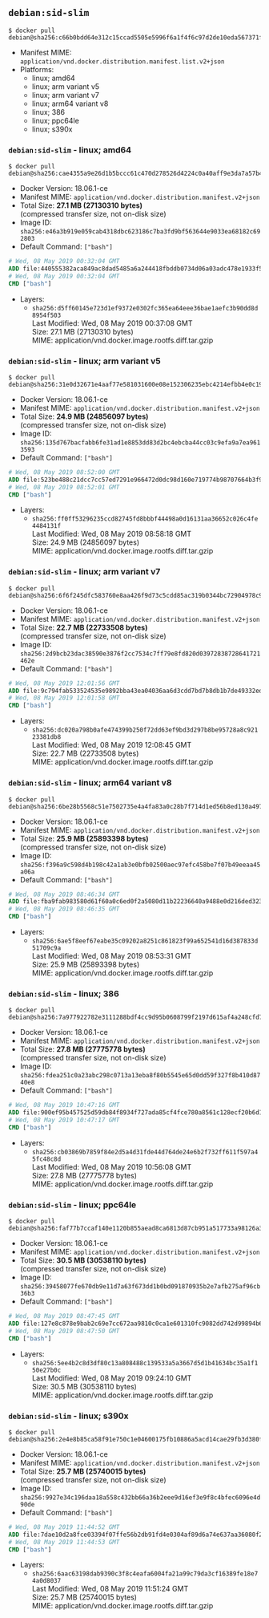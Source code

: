 ## `debian:sid-slim`

```console
$ docker pull debian@sha256:c66b0bdd64e312c15ccad5505e5996f6a1f4f6c97d2de10eda567371f9eb4ff1
```

-	Manifest MIME: `application/vnd.docker.distribution.manifest.list.v2+json`
-	Platforms:
	-	linux; amd64
	-	linux; arm variant v5
	-	linux; arm variant v7
	-	linux; arm64 variant v8
	-	linux; 386
	-	linux; ppc64le
	-	linux; s390x

### `debian:sid-slim` - linux; amd64

```console
$ docker pull debian@sha256:cae4355a9e26d1b5bccc61c470d278526d4224c0a40aff9e3da7a57b47ac21af
```

-	Docker Version: 18.06.1-ce
-	Manifest MIME: `application/vnd.docker.distribution.manifest.v2+json`
-	Total Size: **27.1 MB (27130310 bytes)**  
	(compressed transfer size, not on-disk size)
-	Image ID: `sha256:e46a3b919e059cab4318dbc623186c7ba3fd9bf563644e9033ea68182c692803`
-	Default Command: `["bash"]`

```dockerfile
# Wed, 08 May 2019 00:32:04 GMT
ADD file:440555382aca849ac8dad5485a6a244418fbddb0734d06a03adc478e1933f570 in / 
# Wed, 08 May 2019 00:32:04 GMT
CMD ["bash"]
```

-	Layers:
	-	`sha256:d5ff60145e723d1ef9372e0302fc365ea64eee36bae1aefc3b90dd8d8954f503`  
		Last Modified: Wed, 08 May 2019 00:37:08 GMT  
		Size: 27.1 MB (27130310 bytes)  
		MIME: application/vnd.docker.image.rootfs.diff.tar.gzip

### `debian:sid-slim` - linux; arm variant v5

```console
$ docker pull debian@sha256:31e0d32671e4aaf77e581031600e08e152306235ebc4214efbb4e0c192934b95
```

-	Docker Version: 18.06.1-ce
-	Manifest MIME: `application/vnd.docker.distribution.manifest.v2+json`
-	Total Size: **24.9 MB (24856097 bytes)**  
	(compressed transfer size, not on-disk size)
-	Image ID: `sha256:135d767bacfabb6fe31ad1e8853dd83d2bc4ebcba44cc03c9efa9a7ea9613593`
-	Default Command: `["bash"]`

```dockerfile
# Wed, 08 May 2019 08:52:00 GMT
ADD file:523be488c21dcc7cc57ed7291e966472d0dc98d160e719774b98707664b3f9b6 in / 
# Wed, 08 May 2019 08:52:01 GMT
CMD ["bash"]
```

-	Layers:
	-	`sha256:ff0ff53296235ccd82745fd8bbbf44498a0d16131aa36652c026c4fe4484131f`  
		Last Modified: Wed, 08 May 2019 08:58:18 GMT  
		Size: 24.9 MB (24856097 bytes)  
		MIME: application/vnd.docker.image.rootfs.diff.tar.gzip

### `debian:sid-slim` - linux; arm variant v7

```console
$ docker pull debian@sha256:6f6f245dfc583760e8aa426f9d73c5cdd85ac319b0344bc72904978c971dcfcb
```

-	Docker Version: 18.06.1-ce
-	Manifest MIME: `application/vnd.docker.distribution.manifest.v2+json`
-	Total Size: **22.7 MB (22733508 bytes)**  
	(compressed transfer size, not on-disk size)
-	Image ID: `sha256:2d9bcb23dac38590e3876f2cc7534c7ff79e8fd820d03972838728641721462e`
-	Default Command: `["bash"]`

```dockerfile
# Wed, 08 May 2019 12:01:56 GMT
ADD file:9c794fab533524535e9892bba43ea04036aa6d3cdd7bd7b8db1b7de49332ed1b in / 
# Wed, 08 May 2019 12:01:58 GMT
CMD ["bash"]
```

-	Layers:
	-	`sha256:dc020a798b0afe474399b250f72dd63ef9bd3d297b8be95728a8c92123381db8`  
		Last Modified: Wed, 08 May 2019 12:08:45 GMT  
		Size: 22.7 MB (22733508 bytes)  
		MIME: application/vnd.docker.image.rootfs.diff.tar.gzip

### `debian:sid-slim` - linux; arm64 variant v8

```console
$ docker pull debian@sha256:6be28b5568c51e7502735e4a4fa83a0c28b7f714d1ed56b8ed130a4972512a8e
```

-	Docker Version: 18.06.1-ce
-	Manifest MIME: `application/vnd.docker.distribution.manifest.v2+json`
-	Total Size: **25.9 MB (25893398 bytes)**  
	(compressed transfer size, not on-disk size)
-	Image ID: `sha256:f396a9c598d4b198c42a1ab3e0bfb02500aec97efc458be7f07b49eeaa45a06a`
-	Default Command: `["bash"]`

```dockerfile
# Wed, 08 May 2019 08:46:34 GMT
ADD file:fba9fab983580d61f60a0c6ed0f2a5080d11b22236640a9488e0d216ded3236b in / 
# Wed, 08 May 2019 08:46:35 GMT
CMD ["bash"]
```

-	Layers:
	-	`sha256:6ae5f8eef67eabe35c09202a8251c861823f99a652541d16d387833d51709c9a`  
		Last Modified: Wed, 08 May 2019 08:53:31 GMT  
		Size: 25.9 MB (25893398 bytes)  
		MIME: application/vnd.docker.image.rootfs.diff.tar.gzip

### `debian:sid-slim` - linux; 386

```console
$ docker pull debian@sha256:7a977922782e3111288bdf4cc9d95b0608799f2197d615af4a248cfd7fca7195
```

-	Docker Version: 18.06.1-ce
-	Manifest MIME: `application/vnd.docker.distribution.manifest.v2+json`
-	Total Size: **27.8 MB (27775778 bytes)**  
	(compressed transfer size, not on-disk size)
-	Image ID: `sha256:fdea251c0a23abc298c0713a13eba8f80b5545e65d0dd59f327f8b410d8740e8`
-	Default Command: `["bash"]`

```dockerfile
# Wed, 08 May 2019 10:47:16 GMT
ADD file:900ef95b457525d59db84f8934f727ada85cf4fce780a8561c128ecf20b6d184 in / 
# Wed, 08 May 2019 10:47:17 GMT
CMD ["bash"]
```

-	Layers:
	-	`sha256:cb03869b7859f84e2d5a4d31fde44d764de24e6b2f732ff611f597a45fc48c8d`  
		Last Modified: Wed, 08 May 2019 10:56:08 GMT  
		Size: 27.8 MB (27775778 bytes)  
		MIME: application/vnd.docker.image.rootfs.diff.tar.gzip

### `debian:sid-slim` - linux; ppc64le

```console
$ docker pull debian@sha256:faf77b7ccaf140e1120b855aead8ca6813d87cb951a517733a98126a3f992996
```

-	Docker Version: 18.06.1-ce
-	Manifest MIME: `application/vnd.docker.distribution.manifest.v2+json`
-	Total Size: **30.5 MB (30538110 bytes)**  
	(compressed transfer size, not on-disk size)
-	Image ID: `sha256:39458077fe670db9e11d7a63f673dd1b0bd091870935b2e7afb275af96cb36b3`
-	Default Command: `["bash"]`

```dockerfile
# Wed, 08 May 2019 08:47:45 GMT
ADD file:127e8c878e9bab2c69e7cc672aa9810c0ca1e601310fc9082dd742d99894b64a in / 
# Wed, 08 May 2019 08:47:50 GMT
CMD ["bash"]
```

-	Layers:
	-	`sha256:5ee4b2c8d3df80c13a808488c139533a5a3667d5d1b41634bc35a1f150e27b0c`  
		Last Modified: Wed, 08 May 2019 09:24:10 GMT  
		Size: 30.5 MB (30538110 bytes)  
		MIME: application/vnd.docker.image.rootfs.diff.tar.gzip

### `debian:sid-slim` - linux; s390x

```console
$ docker pull debian@sha256:2e4e8b85ca58f91e750c1e04600175fb10886a5acd14cae29fb3d380f024a836
```

-	Docker Version: 18.06.1-ce
-	Manifest MIME: `application/vnd.docker.distribution.manifest.v2+json`
-	Total Size: **25.7 MB (25740015 bytes)**  
	(compressed transfer size, not on-disk size)
-	Image ID: `sha256:9927e34c196daa18a558c432bb66a36b2eee9d16ef3e9f8c4bfec6096e4d90de`
-	Default Command: `["bash"]`

```dockerfile
# Wed, 08 May 2019 11:44:52 GMT
ADD file:7dae10d2a8fce03394f07ffe56b2db91fd4e0304af89d6a74e637aa36080f2ee in / 
# Wed, 08 May 2019 11:44:53 GMT
CMD ["bash"]
```

-	Layers:
	-	`sha256:6aac63198dab9390c3f8c4eafa6004fa21a99c79da3cf16389fe18e74a0d8037`  
		Last Modified: Wed, 08 May 2019 11:51:24 GMT  
		Size: 25.7 MB (25740015 bytes)  
		MIME: application/vnd.docker.image.rootfs.diff.tar.gzip
